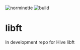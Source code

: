 ![norminette](https://github.com/alcjzk/libft/actions/workflows/main.yml/badge.svg) ![build](https://github.com/alcjzk/libft/actions/workflows/build.yml/badge.svg)

# libft
In development repo for Hive libft
